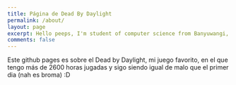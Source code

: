 ```yaml
---
title: Página de Dead By Daylight
permalink: /about/
layout: page
excerpt: Hello peeps, I'm student of computer science from Banyuwangi, living in Jogjakarta. This blog for documentation about my programming journey, running on jekyll, hosting on netlify and using my own simple theme.
comments: false
---
```


Este github pages es sobre el Dead by Daylight, mi juego favorito, en el que tengo más de 2600 horas jugadas y sigo siendo igual de malo que el primer dia (nah es broma) :D
